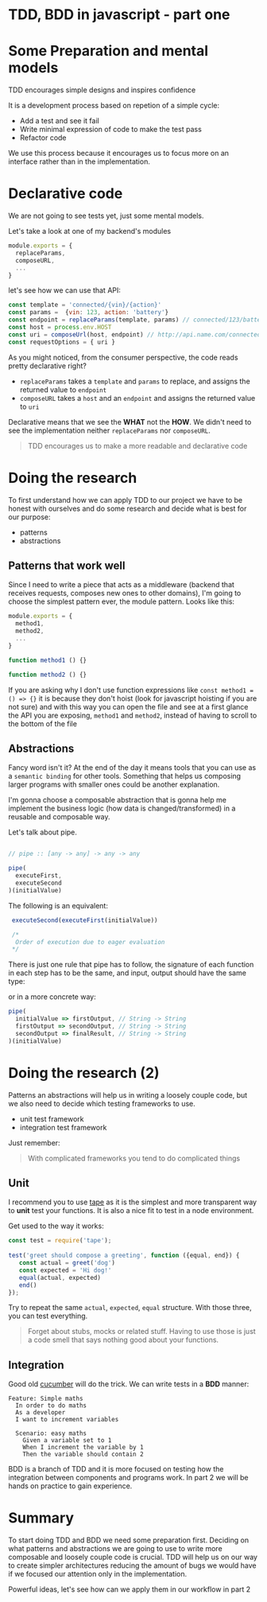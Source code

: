 TDD, BDD in javascript - part one
===

Some Preparation and mental models
===


TDD encourages simple designs and inspires confidence

It is a development process based on repetion of a simple cycle: 


- Add a test and see it fail
- Write minimal expression of code to make the test pass
- Refactor code

We use this process because it encourages us to focus more on an interface rather than in the implementation.

# Declarative code

We are not going to see tests yet, just some mental models.

Let's take a look at one of my backend's modules

```javascript
module.exports = {
  replaceParams,
  composeURL,
  ...
}
```

let's see how we can use that API:

```javascript
const template = 'connected/{vin}/{action}'
const params =  {vin: 123, action: 'battery'}
const endpoint = replaceParams(template, params) // connected/123/battery
const host = process.env.HOST
const uri = composeUrl(host, endpoint) // http://api.name.com/connected/123/battery
const requestOptions = { uri }
```

As you might noticed, from the consumer perspective, the code reads pretty declarative right?

- `replaceParams` takes a `template` and `params` to replace, and assigns the returned value to `endpoint`
- `composeURL` takes a `host` and an `endpoint` and assigns the returned value to `uri`

Declarative means that we see the **WHAT** not the **HOW**. We didn't need to see the implementation neither `replaceParams` nor `composeURL`.

> TDD encourages us to make a more readable and declarative code

# Doing the research

To first understand how we can apply TDD to our project we have to be honest with ourselves and do some research and decide what is best for our purpose:

- patterns
- abstractions

## Patterns that work well
Since I need to write a piece that acts as a middleware (backend that receives requests, composes new ones to other domains), I'm going to choose the simplest pattern ever, the module pattern. Looks like this:

```javascript
module.exports = {
  method1,
  method2,
  ...
}

function method1 () {}

function method2 () {}
```
If you are asking why I don't use function expressions like `const method1 = () => {}` it is because they don't hoist (look for javascript hoisting if you are not sure) and with this way you can open the file and see at a first glance the API you are exposing, `method1` and `method2`, instead of having to scroll to the bottom of the file

## Abstractions

Fancy word isn't it? At the end of the day it means tools that you can use as a `semantic binding` for other tools. Something that helps us composing larger programs with smaller ones could be another explanation.

I'm gonna choose a composable abstraction that is gonna help me implement the business logic (how data is changed/transformed) in a reusable and composable way. 

Let's talk about pipe.

```javascript

// pipe :: [any -> any] -> any -> any

pipe(
  executeFirst,
  executeSecond
)(initialValue)
```

The following is an equivalent:

```javascript
 executeSecond(executeFirst(initialValue))

 /*
  Order of execution due to eager evaluation
 */
```


There is just one rule that pipe has to follow, the signature of each function in each step has to be the same, and input, output should have the same type:

or in a more concrete way:

```javascript
pipe(
  initialValue => firstOutput, // String -> String
  firstOutput => secondOutput, // String -> String
  secondOutput => finalResult, // String -> String
)(initialValue)
```

# Doing the research (2)

Patterns an abstractions will help us in writing a loosely couple code, but we also need to decide which testing frameworks to use.

- unit test framework
- integration test framework

Just remember:
> With complicated frameworks you tend to do complicated things

## Unit
I recommend you to use [tape](https://www.npmjs.com/package/tape) as it is the simplest and more transparent way to **unit** test your functions. It is also a nice fit to test in a node environment.

Get used to the way it works:

```javascript
const test = require('tape');
 
test('greet should compose a greeting', function ({equal, end}) {
   const actual = greet('dog') 
   const expected = 'Hi dog!'
   equal(actual, expected)
   end()
});
```

Try to repeat the same `actual`, `expected`, `equal` structure. With those three, you can test everything.

> Forget about stubs, mocks or related stuff. Having to use those is just a code smell that says nothing good about your functions.

## Integration

Good old [cucumber](https://github.com/cucumber/cucumber-js) will do the trick. We can write tests in a **BDD** manner:

```gherkin
Feature: Simple maths
  In order to do maths
  As a developer
  I want to increment variables

  Scenario: easy maths
    Given a variable set to 1
    When I increment the variable by 1
    Then the variable should contain 2
```

BDD is a branch of TDD and it is more focused on testing how the integration between components and programs work. In part 2 we will be hands on practice to gain experience.

# Summary

To start doing TDD and BDD we need some preparation first. Deciding on what patterns and abstractions we are going to use to write more composable and loosely couple code is crucial. TDD will help us on our way to create simpler architectures reducing the amount of bugs we would have if we focused our attention only in the implementation.

Powerful ideas, let's see how can we apply them in our workflow in part 2
